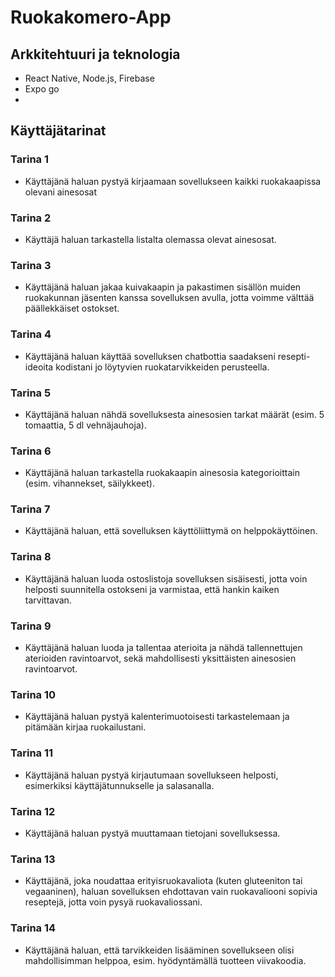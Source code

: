 # Ruokakomero-App


## Arkkitehtuuri ja teknologia

- React Native, Node.js, Firebase
- Expo go
- 


## Käyttäjätarinat

### Tarina 1
- Käyttäjänä haluan pystyä kirjaamaan sovellukseen kaikki ruokakaapissa olevani ainesosat  

### Tarina 2
- Käyttäjä haluan tarkastella listalta olemassa olevat ainesosat. 

### Tarina 3

- Käyttäjänä haluan jakaa kuivakaapin ja pakastimen sisällön muiden ruokakunnan jäsenten kanssa sovelluksen avulla, jotta voimme välttää päällekkäiset ostokset. 

### Tarina 4
- Käyttäjänä haluan käyttää sovelluksen chatbottia saadakseni resepti-ideoita kodistani jo löytyvien ruokatarvikkeiden perusteella. 

### Tarina 5

- Käyttäjänä haluan nähdä sovelluksesta ainesosien tarkat määrät (esim. 5 tomaattia, 5 dl vehnäjauhoja). 

### Tarina 6

- Käyttäjänä haluan tarkastella ruokakaapin ainesosia kategorioittain (esim. vihannekset, säilykkeet). 

### Tarina 7
- Käyttäjänä haluan, että sovelluksen käyttöliittymä on helppokäyttöinen. 

### Tarina 8

- Käyttäjänä haluan luoda ostoslistoja sovelluksen sisäisesti, jotta voin helposti suunnitella ostokseni ja varmistaa, että hankin kaiken tarvittavan. 

### Tarina 9

- Käyttäjänä haluan luoda ja tallentaa aterioita ja nähdä tallennettujen aterioiden ravintoarvot, sekä mahdollisesti yksittäisten ainesosien ravintoarvot. 

### Tarina 10
- Käyttäjänä haluan pystyä kalenterimuotoisesti tarkastelemaan ja pitämään kirjaa ruokailustani. 

### Tarina 11

- Käyttäjänä haluan pystyä kirjautumaan sovellukseen helposti, esimerkiksi käyttäjätunnukselle ja salasanalla. 

### Tarina 12
- Käyttäjänä haluan pystyä muuttamaan tietojani sovelluksessa. 

### Tarina 13
- Käyttäjänä, joka noudattaa erityisruokavaliota (kuten gluteeniton tai vegaaninen), haluan sovelluksen ehdottavan vain ruokavaliooni sopivia reseptejä, jotta voin pysyä ruokavaliossani. 

### Tarina 14

- Käyttäjänä haluan, että tarvikkeiden lisääminen sovellukseen olisi mahdollisimman helppoa, esim. hyödyntämällä tuotteen viivakoodia. 
